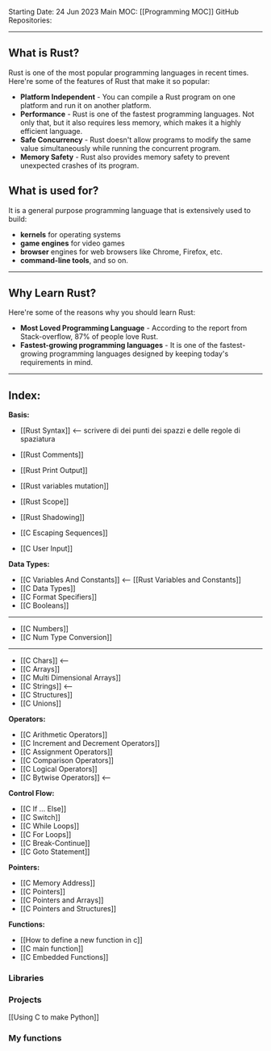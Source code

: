 Starting Date: 24 Jun 2023
Main MOC: [[Programming MOC]]
GitHub Repositories:

---

## What is Rust?

Rust is one of the most popular programming languages in recent times. Here're some of the features of Rust that make it so popular:

- **Platform Independent** - You can compile a Rust program on one platform and run it on another platform.
- **Performance** - Rust is one of the fastest programming languages. Not only that, but it also requires less memory, which makes it a highly efficient language.
- **Safe Concurrency** - Rust doesn't allow programs to modify the same value simultaneously while running the concurrent program.
- **Memory Safety** - Rust also provides memory safety to prevent unexpected crashes of its program.

## What is used for?

It is a general purpose programming language that is extensively used to build:

- **kernels** for operating systems
- **game engines** for video games
- **browser** engines for web browsers like Chrome, Firefox, etc.
- **command-line tools**, and so on.

---

## Why Learn Rust?

Here're some of the reasons why you should learn Rust:

- **Most Loved Programming Language** - According to the report from Stack-overflow, 87% of people love Rust.
- **Fastest-growing programming languages** - It is one of the fastest-growing programming languages designed by keeping today's requirements in mind.

---

## Index:

**Basis:**
- [[Rust Syntax]] <-- scrivere di dei punti dei spazzi e delle regole di spaziatura
- [[Rust Comments]]
- [[Rust Print Output]] 

- [[Rust variables mutation]] 
- [[Rust Scope]]
- [[Rust Shadowing]]
- [[C Escaping Sequences]]
- [[C User Input]]

**Data Types:**
- [[C Variables And Constants]] <-- [[Rust Variables and Constants]]
- [[C Data Types]]
- [[C Format Specifiers]]
- [[C Booleans]]
---
- [[C Numbers]]
- [[C Num Type Conversion]]
---
- [[C Chars]] <--
- [[C Arrays]]
- [[C Multi Dimensional Arrays]]
- [[C Strings]] <--
- [[C Structures]] 
- [[C Unions]]

**Operators:**
- [[C Arithmetic Operators]]
- [[C Increment and Decrement Operators]]
- [[C Assignment Operators]]
- [[C Comparison Operators]]
- [[C Logical Operators]]
- [[C Bytwise Operators]] <--

**Control Flow:**
- [[C If ... Else]]
- [[C Switch]]
- [[C While Loops]]
- [[C For Loops]]
- [[C Break-Continue]]
- [[C Goto Statement]]

**Pointers:**
- [[C Memory Address]]
- [[C Pointers]]
- [[C Pointers and Arrays]]
- [[C Pointers and Structures]]

**Functions:**
- [[How to define a new function in c]]
- [[C main function]]
- [[C Embedded  Functions]]

### Libraries 

### Projects
[[Using C to make Python]]

### My functions

